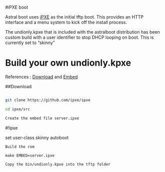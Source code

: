 #iPXE boot

Astral boot uses [iPXE](http://ipxe.org) as the initial tftp boot. This provides an HTTP interface and a menu system to kick off the install process.

The undionly.kpxe that is included with the astralboot distribution has been custom build with a user identifier to stop DHCP looping on boot. This is currently set to “skinny”

# Build your own undionly.kpxe

References : [Download](http://ipxe.org/download) and [Embed](http://ipxe.org/embed)

##Download 

```sh

git clone https://github.com/ipxe/ipxe 

cd ipxe/src

Create the embed file server.ipxe 

```
#!ipxe 

set user-class skinny
autoboot
```
Build the rom 

make EMBED=server.ipxe

Copy the bin/undionly.kpxe into the tftp folder 

